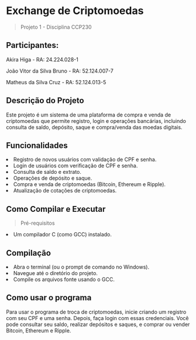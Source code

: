 # Exchange de Criptomoedas
> Projeto 1 - Disciplina CCP230

<h2>Participantes:</h2>

Akira Higa - RA:  24.224.028-1
 
João Vitor da Silva Bruno - RA: 52.124.007-7

Matheus da Silva Cruz - RA: 52.124.013-5

<h2>Descrição do Projeto</h2>

Este projeto é um sistema de uma plataforma de compra e venda de criptomoedas que permite registro,
login e operações bancárias, incluindo consulta de saldo, depósito, saque e compra/venda das moedas digitais.  

<h2>Funcionalidades</h2>
<li>Registro de novos usuários com validação de CPF e senha. </li>
<li>Login de usuários com verificação de CPF e senha.</li>
<li>Consulta de saldo e extrato.</li>
<li>Operações de depósito e saque.</li>
<li>Compra e venda de criptomoedas (Bitcoin, Ethereum e Ripple).</li>
<li>Atualização de cotações de criptomoedas.</li>

<h2>Como Compilar e Executar</h2> 

> Pré-requisitos  

<li>Um compilador C (como GCC) instalado.</li> 

<h2> Compilação</h2>

<li>Abra o terminal (ou o prompt de comando no Windows).</li>
<li>Navegue até o diretório do projeto.</li>
<li>Compile os arquivos fonte usando o GCC. </li>


<h2>Como usar o programa</h2>


Para usar o programa de troca de criptomoedas, inicie criando um registro com seu CPF e uma senha.
Depois, faça login com essas credenciais. Você pode consultar seu saldo, realizar depósitos e saques,
e comprar ou vender Bitcoin, Ethereum e Ripple.
